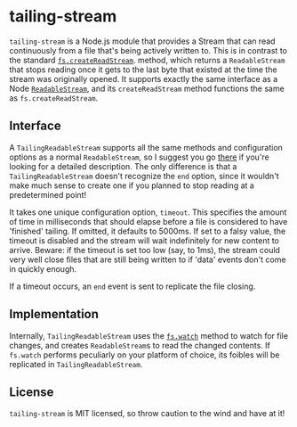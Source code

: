 # tailing-stream #
`tailing-stream` is a Node.js module that provides a Stream that can read
continuously from a file that's being actively written to. This is in contrast
to the standard
[`fs.createReadStream`](http://nodejs.org/api/fs.html#fs_fs_createreadstream_path_options).
method, which returns a `ReadableStream` that stops reading once it gets to the
last byte that existed at the time the stream was originally opened. It supports
exactly the same interface as a Node
[`ReadableStream`](http://nodejs.org/api/stream.html#stream_readable_stream), and
its `createReadStream` method functions the same as `fs.createReadStream`.

## Interface ##
A `TailingReadableStream` supports all the same methods and configuration
options as a normal `ReadableStream`, so I suggest you go
[there](http://nodejs.org/api/stream.html#stream_readable_stream) if you're
looking for a detailed description. The only difference is that a
`TailingReadableStream` doesn't recognize the `end` option, since it wouldn't
make much sense to create one if you planned to stop reading at a predetermined
point!

It takes one unique configuration option, `timeout`. This specifies the amount
of time in milliseconds that should elapse before a file is considered to have
'finished' tailing. If omitted, it defaults to 5000ms. If set to a falsy value,
the timeout is disabled and the stream will wait indefinitely for new content to
arrive. Beware: if the timeout is set too low (say, to 1ms), the stream could
very well close files that are still being written to if 'data' events don't
come in quickly enough.

If a timeout occurs, an `end` event is sent to replicate the file closing.

## Implementation ##
Internally, `TailingReadableStream` uses the
[`fs.watch`](http://nodejs.org/api/fs.html#fs_fs_watch_filename_options_listener)
method to watch for file changes, and creates `ReadableStream`s to read the
changed contents. If `fs.watch` performs peculiarly on your platform of choice,
its foibles will be replicated in `TailingReadableStream`.

## License ##
`tailing-stream` is MIT licensed, so throw caution to the wind and have at it!

